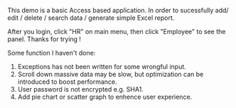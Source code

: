 This demo is a basic Access based application.
In order to sucessfully add/ edit / delete / search data / generate simple Excel report.

After you login, click "HR" on main menu, then click "Employee" to see the panel.
Thanks for trying !


Some function I haven't done: 

1. Exceptions has not been written for some wrongful input.
2. Scroll down massive data may be slow, but optimization can be introduced to boost performance.
3. User password is not encrypted e.g. SHA1.
4. Add pie chart or scatter graph to enhence user experience.
